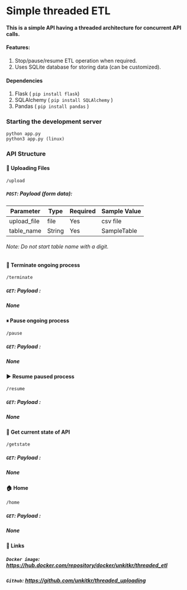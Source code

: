 # Simple threaded ETL
#### This is a simple API having a threaded architecture for concurrent API calls.

#### Features:

 1. Stop/pause/resume ETL operation when required.
 2. Uses SQLite database for storing data (can be customized).


#### Dependencies
1. Flask (  `pip install flask`)
2. SQLAlchemy ( `pip install SQLAlchemy` )
3. Pandas ( `pip install pandas` )

### Starting the development server
    python app.py  
    python3 app.py (linux)

### API Structure

#### 🔼 Uploading Files

    /upload

##### `POST`: Payload (form data):

|Parameter| Type |Required|Sample Value|
|--|--|--|--|
|upload_file| file| Yes| csv file |
|table_name| String | Yes| SampleTable |

###### Note:  Do not start table name with a digit.

#### 🔪 Terminate ongoing process

    /terminate

##### `GET`: Payload :
##### None

#### ⏸ Pause ongoing process

    /pause

##### `GET`: Payload :
##### None

#### ▶ Resume paused process

    /resume

##### `GET`: Payload :
##### None


#### 🔢  Get current state of API

    /getstate

##### `GET`: Payload :
##### None

#### 🏠  Home

    /home

##### `GET`: Payload :
##### None


#### 🔗  Links 
##### `Docker image`:  https://hub.docker.com/repository/docker/unkitkr/threaded_etl
##### `Github`:  https://github.com/unkitkr/threaded_uploading
